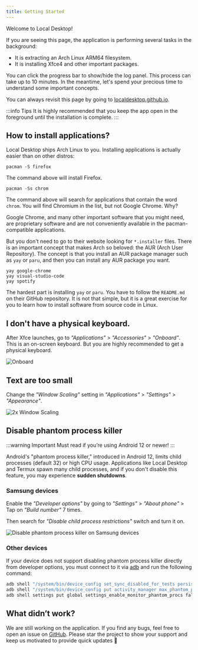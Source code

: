 ```yaml
---
title: Getting Started
---
```


Welcome to Local Desktop!

If you are seeing this page, the application is performing several tasks in the background:

- It is extracting an Arch Linux ARM64 filesystem.
- It is installing Xfce4 and other important packages.

You can click the progress bar to show/hide the log panel. This process can take up to 10 minutes. In the meantime, let's spend your precious time to understand some important concepts.

You can always revisit this page by going to [localdesktop.github.io](/).

:::info Tips
It is highly recommended that you keep the app open in the foreground until the installation is complete.
:::

## How to install applications?

Local Desktop ships Arch Linux to you. Installing applications is actually easier than on other distros:

```
pacman -S firefox
```

The command above will install Firefox.

```
pacman -Ss chrom
```

The command above will search for applications that contain the word `chrom`. You will find Chromium in the list, but not Google Chrome. Why?

Google Chrome, and many other important software that you might need, are proprietary software and are not conveniently available in the pacman-compatible applications.

But you don't need to go to their website looking for `*.installer` files. There is an important concept that makes Arch so beloved: the AUR (Arch User Repository). The concept is that you install an AUR package manager such as `yay` or `paru`, and then you can install any AUR package you want.

```
yay google-chrome
yay visual-studio-code
yay spotify
```

The hardest part is installing `yay` or `paru`. You have to follow the `README.md` on their GitHub repository. It is not that simple, but it is a great exercise for you to learn how to install software from source code in Linux.

## I don't have a physical keyboard.

After Xfce launches, go to _"Applications"_ > _"Accessories"_ > _"Onboard"_. This is an on-screen keyboard. But you are highly recommended to get a physical keyboard.

![Onboard](/img/onboard.webp#boxed)

## Text are too small

Change the _"Window Scaling"_ setting in _"Applications"_ > _"Settings"_ > _"Appearance"_.

![2x Window Scaling](/img/2x-scaling.webp#boxed)

## Disable phantom process killer

:::warning Important
Must read if you’re using Android 12 or newer!
:::

Android's "phantom process killer," introduced in Android 12, limits child processes (default 32) or high CPU usage. Applications like Local Desktop and Termux spawn many child processes, and if you don't disable this feature, you may experience **sudden shutdowns**.

### Samsung devices

Enable the _"Developer options"_ by going to _"Settings"_ > _"About phone"_ > Tap on _"Build number"_ 7 times.

Then search for _"Disable child process restrictions"_ switch and turn it on.

![Disable phantom process killer on Samsung devices](/img/disable-phantom-process-killer-samsung.webp#boxed)

### Other devices

If your device does not support disabling phantom process killer directly from developer options, you must connect to it via [adb](https://developer.android.com/tools/adb) and run the following command:

```bash
adb shell "/system/bin/device_config set_sync_disabled_for_tests persistent"
adb shell "/system/bin/device_config put activity_manager max_phantom_processes 2147483647"
adb shell settings put global settings_enable_monitor_phantom_procs false
```

## What didn’t work?

We are still working on the application. If you find any bugs, feel free to open an issue on [GitHub](https://github.com/localdesktop/localdesktop/issues). Please star the project to show your support and keep us motivated to provide quick updates 🙏
